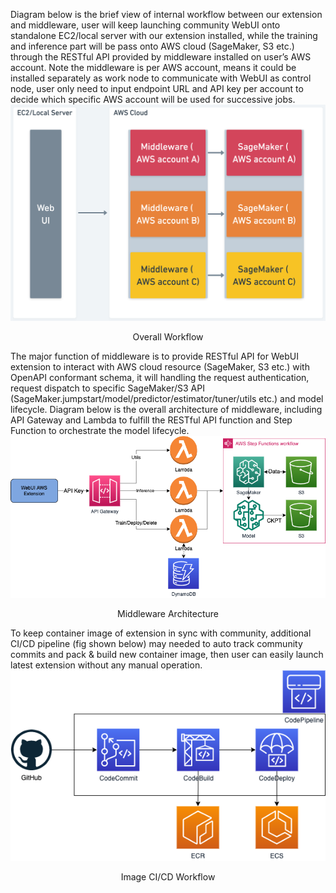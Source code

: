 Diagram below is the brief view of internal workflow between our extension and middleware, user will keep launching community WebUI onto standalone EC2/local server with our extension installed, while the training and inference part will be pass onto AWS cloud (SageMaker, S3 etc.) through the RESTful API provided by middleware installed on user’s AWS account. Note the middleware is per AWS account, means it could be installed separately as work node to communicate with WebUI as control node, user only need to input endpoint URL and API key per account to decide which specific AWS account will be used for successive jobs.
![workflow](../../images/workflow.png)
<center>Overall Workflow</center>

The major function of middleware is to provide RESTful API for WebUI extension to interact with AWS cloud resource (SageMaker, S3 etc.) with OpenAPI conformant schema, it will handling the request authentication, request dispatch to specific SageMaker/S3 API (SageMaker.jumpstart/model/predictor/estimator/tuner/utils etc.) and model lifecycle.
Diagram below is the overall architecture of middleware, including API Gateway and Lambda to fulfill the RESTful API function and Step Function to orchestrate the model lifecycle.
![middleware](../../images/middleware.png)
<center>Middleware Architecture</center>

To keep container image of extension in sync with community, additional CI/CD pipeline (fig shown below) may needed to auto track community commits and pack & build new container image, then user can easily launch latest extension without any manual operation.
![cicd](../../images/cicd.png)
<center>Image CI/CD Workflow</center>